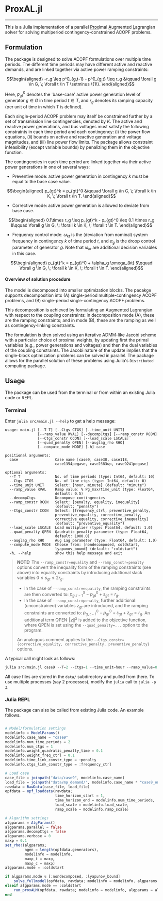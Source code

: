 
# ProxAL.jl
---
This is a Julia implementation of a parallel <ins>Prox</ins>imal <ins>A</ins>ugmented <ins>L</ins>agrangian solver for solving multiperiod contingency-constrained ACOPF problems.

## Formulation
The package is designed to solve ACOPF formulations over multiple time periods. The different time periods may have different active and reactive demands, and are linked together via active power ramping constraints: 
```math
\begin{aligned}
-r_g \leq p^0_{g,t-1} - p^0_{g,t} \leq r_g &\qquad \forall g \in G, \; \forall t \in T \setminus \{1\}.
\end{aligned}
```
Here, $p^0_{gt}$ denotes the 'base-case' active power generation level of generator $g \in G$ in time period $t \in T$, and $r_g$ denotes its ramping capacity (per unit of time in which $T$ is defined).

Each single-period ACOPF problem may itself be constrained further by a set of transmission line contingencies, denoted by $K$. The active and reactive power generations, and bus voltages must satisfy the following constraints in each time period and each contingency: (i) the power flow equations, (ii) bounds on active and reactive generation and voltage magnitudes, and (iii) line power flow limits. The package allows constraint infeasibility (except variable bounds) by penalizing them in the objective function.

The contingencies in each time period are linked together via their active power generations in one of several ways:
* Preventive mode: active power generation in contingency $k$ must be equal to the base case value.
```math
\begin{aligned}
p_{gt}^k = p_{gt}^0 &\qquad \forall g \in G, \; \forall k \in K, \; \forall t \in T.
\end{aligned}
```
* Corrective mode: active power generation is allowed to deviate from base case.
```math
\begin{aligned}
0.1\times r_g \leq p_{gt}^k - p_{gt}^0 \leq 0.1 \times r_g &\qquad \forall g \in G, \; \forall k \in K, \; \forall t \in T.
\end{aligned}
```
* Frequency control mode: $\omega_{kt}$ is the (deviation from nominal) system frequency in contingency $k$ of time period $t$, and $\alpha_g$ is the droop control parameter of generator $g$. Note that $\omega_{kt}$ are additional decision variables in this case.
```math
\begin{aligned}
p_{gt}^k = p_{gt}^0 + \alpha_g \omega_{kt} &\qquad \forall g \in G, \; \forall k \in K, \; \forall t \in T.
\end{aligned}
```

#### Overview of solution procedure
The model is decomposed into smaller optimization blocks. The pacakge supports decomposition into (A) single-period multiple-contingency ACOPF problems, and (B) single-period single-contingency ACOPF problems.

This decomposition is achieved by formulating an Augmented Lagrangian with respect to the coupling constraints: in decomposition mode (A), these are the ramping constraints; and in mode (B), these are the ramping as well as contingency-linking constraints.

The formulation is then solved using an iterative ADMM-like Jacobi scheme with a particular choice of proximal weights, by updating first the primal variables (e.g., power generations and voltages) and then the dual variables of the coupling constraints. The Jacobi nature of the update implies that the single-block optimization problems can be solved in parallel. The package allows for the parallel solution of these problems using Julia's `Distributed` computing package.


## Usage
The package can be used from the terminal or from within an existing Julia code or REPL.

### Terminal
Enter `julia src/main.jl --help` to get a help message:
```
usage: main.jl [--T T] [--Ctgs CTGS] [--time_unit UNIT]
               [--ramp_value RVAL] [--decompCtgs] [--ramp_constr RCON]
               [--Ctgs_constr CCON] [--load_scale LSCALE]
               [--quad_penalty QPEN] [--auglag_rho RHO]
               [--compute_mode MODE] [-h] case

positional arguments:
  case                 Case name [case9, case30, case118,
                       case1354pegase, case2383wp, case9241pegase]

optional arguments:
  --T T                No. of time periods (type: Int64, default: 10)
  --Ctgs CTGS          No. of line ctgs (type: Int64, default: 0)
  --time_unit UNIT     Select: [hour, minute] (default: "minute")
  --ramp_value RVAL    Ramp value: % Pg_max/time_unit (type: Float64,
                       default: 0.5)
  --decompCtgs         Decompose contingencies
  --ramp_constr RCON   Select: [penalty, equality, inequality]
                       (default: "penalty")
  --Ctgs_constr CCON   Select: [frequency_ctrl, preventive_penalty,
                       preventive_equality, corrective_penalty,
                       corrective_equality, corrective_inequality]
                       (default: "preventive_equality")
  --load_scale LSCALE  Load multiplier (type: Float64, default: 1.0)
  --quad_penalty QPEN  Qaudratic penalty parameter (type: Float64,
                       default: 1000.0)
  --auglag_rho RHO     Aug Lag parameter (type: Float64, default: 1.0)
  --compute_mode MODE  Choose from: [nondecomposed, coldstart,
                       lyapunov_bound] (default: "coldstart")
  -h, --help           show this help message and exit
```


> **NOTE:** The `--ramp_constr=equality` and `--ramp_constr=penalty` options convert the inequality form of the ramping constraints (see above) into equality constraints by introducing additional slack variables $0 \leq s_{gt} \leq 2r_g$.
>
> * In the case of `--ramp_constr=equality`, the ramping constraints are then converted to: $p^0_{g,t-1} - p^0_{gt} + s_{gt} = r_g$.
> * In the case of `--ramp_constr=penalty`, further additional (unconstrained) variables $z_{gt}$ are introduced, and the ramping constraints are converted to: $p^0_{g,t-1} - p^0_{gt} + s_{gt} + z_{gt} = r_g$. An additional term QPEN$\cdot\Vert z \rVert^2$ is added to the objective function, where QPEN is set using the `--quad_penalty=...` option to the program.
>
> An analogous comment applies to the `--Ctgs_constr={corrective_equality, corrective_penalty, preventive_penalty}` options.

A typical call might look as follows:
```julia
julia src/main.jl case9 --T=2 --Ctgs=1 --time_unit=hour --ramp_value=0.5 --load_scale=1.0 --ramp_constr=penalty --Ctgs_constr=frequency_ctrl --auglag_rho=0.1 --quad_penalty=0.1 --compute_mode=coldstart
```
All case files are stored in the `data/` subdirectory and pulled from there. To use multiple processes (say 2 processes), modify the `julia` call to `julia -p 2`.

### Julia REPL
The package can also be called from existing Julia code. An example follows.
```julia

# Model/formulation settings
modelinfo = ModelParams()
modelinfo.case_name = "case9"
modelinfo.num_time_periods = 2
modelinfo.num_ctgs = 1
modelinfo.weight_quadratic_penalty_time = 0.1
modelinfo.weight_freq_ctrl = 0.1
modelinfo.time_link_constr_type = :penalty
modelinfo.ctgs_link_constr_type = :frequency_ctrl

# Load case
case_file = joinpath("data/case9", modelinfo.case_name)
load_file = joinpath("data/mp_demand/", modelinfo.case_name * "case9_oneweek_168")
rawdata = RawData(case_file, load_file)
opfdata = opf_loaddata(rawdata;
                       time_horizon_start = 1,
                       time_horizon_end = modelinfo.num_time_periods,
                       load_scale = modelinfo.load_scale,
                       ramp_scale = modelinfo.ramp_scale)

# Algorithm settings
algparams = AlgParams()
algparams.parallel = false
algparams.decompCtgs = false
algparams.verbose = 0
maxρ = 0.1
set_rho!(algparams;
         ngen = length(opfdata.generators),
         modelinfo = modelinfo,
         maxρ_t = maxρ,
         maxρ_c = maxρ)
algparams.mode = :coldstart

if algparams.mode ∈ [:nondecomposed, :lyapunov_bound]
    solve_fullmodel(opfdata, rawdata; modelinfo = modelinfo, algparams = algparams)
elseif algparams.mode == :coldstart
    run_proxALM(opfdata, rawdata; modelinfo = modelinfo, algparams = algparams)
end
```
